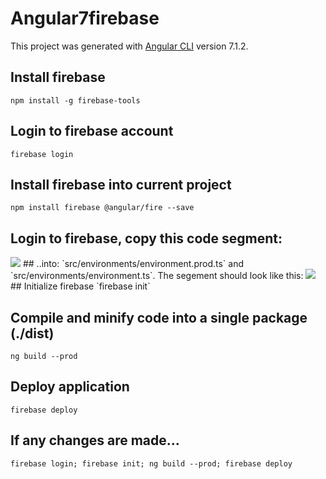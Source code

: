 # Angular7firebase

This project was generated with [Angular CLI](https://github.com/angular/angular-cli) version 7.1.2.

## Install firebase
`npm install -g firebase-tools` 

## Login to firebase account
`firebase login` 
 
 ## Install firebase into current project
`npm install firebase @angular/fire --save `
## Login to firebase, copy this code segment:
<img src="https://csharpcorner-mindcrackerinc.netdna-ssl.com/article/deploy/Images/16.png">
## ..into: 
`src/environments/environment.prod.ts` and `src/environments/environment.ts`. The segement should look like this:
<img src="https://csharpcorner-mindcrackerinc.netdna-ssl.com/article/deploy/Images/3.png">
## Initialize firebase
`firebase init`
    
## Compile and minify code into a single package (./dist)
`ng build --prod`

## Deploy application
`firebase deploy`

## If any changes are made...
`firebase login; firebase init; ng build --prod; firebase deploy`
